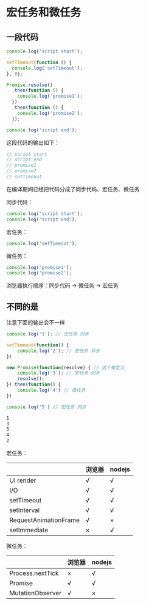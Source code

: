# 宏任务和微任务
## 一段代码
```js
console.log('script start');

setTimeout(function () {
  console.log('setTimeout');
}, 0);

Promise.resolve()
  .then(function () {
    console.log('promise1');
  })
  .then(function () {
    console.log('promise2');
  });

console.log('script end');
```
这段代码的输出如下：
```js
// script start
// script end
// promise1
// promise2
// setTimeout
```
在编译期间已经把代码分成了同步代码、宏任务、微任务

同步代码：
```js
console.log('script start');
console.log('script end');
```
宏任务：
```js
console.log('setTimeout');
```
微任务：
```js
console.log('promise1');
console.log('promise2');
```

浏览器执行顺序：同步代码 -> 微任务 -> 宏任务

## 不同的是
注意下面的输出会不一样
```js
console.log('1'); // 宏任务 同步

setTimeout(function() {
    console.log('2'); // 宏任务 异步
})

new Promise(function(resolve) { // 这个是定义
    console.log('3'); // 宏任务 同步
    resolve();
}).then(function() {
    console.log('4') // 微任务
})

console.log('5') // 宏任务 同步
```
```bash
1
3
5
4
2
```

宏任务：

|  | 浏览器 | nodejs |
| --- | --- | --- |
| UI render | √  | √ |
| I/O | √ | √ |
| setTimeout | √ | √ |
| setInterval | √ | √ |
| RequestAnimationFrame | √ | × |
| setImmediate | × | √

微任务：

|  | 浏览器 | nodejs |
| --- | --- | --- |
| Process.nextTick | × | √ |
| Promise | √ | √ |
| MutationObserver | √ | × |